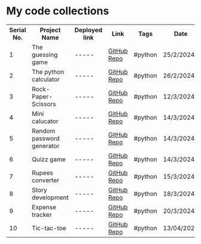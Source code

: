
<html>
 <head> 
</head>
 <body>
<h1>My code collections</h1>
<table>
  <tr>
    <th>Serial No.</th>
    <th>Project Name</th>
    <th>Deployed link</th>
    <th>Link</th>
    <th>Tags</th>
    <th>Date</th>
  </tr>
  <tr>
    <td>1</td>
    <td>The guessing game</td>
    <td>-----</td>
    <td>  <a href="https://github.com/Vignesha0408/Code-collections/blob/main/Python/guessing%20game/main.py">GitHub Repo</a>   </td>
    <td>#python</td>
    <td>25/2/2024</td>
  </tr>
  <tr>
    <td>2</td>
    <td>The python calculator</td>
    <td>-----</td>
    <td><a href="https://github.com/Vignesha0408/Code-collections/blob/main/Python/python%20calculator/main.py">GitHub Repo</a></td>
    <td>#python</td>
    <td>26/2/2024</td>
  </tr>

  <tr>
    <td>3</td>
    <td>Rock-Paper-Scissors</td>
    <td>-----</td>
    <td><a href="https://github.com/Vignesha0408/Code-collections/blob/main/Python/Rock-Paper-Scissors/main.py">GitHub Repo</a></td>
    <td>#python</td>
    <td>12/3/2024</td>
  </tr>
  <tr>
    <td>4</td>
    <td>Mini calucator</td>
    <td>-----</td>
     <td><a href="https://github.com/Vignesha0408/Code-collections/blob/main/Python/python%20calculator/Mini%20calucator/main.py">GitHub Repo</a></td>
    <td>#python</td>
    <td>14/3/2024</td>
  </tr>
<tr>
    <td>5</td>
    <td>Random password generator</td>
    <td>-----</td>
     <td><a href="https://github.com/Vignesha0408/Code-collections/blob/main/Python/Random%20Password%20generator/main.py">GitHub Repo</a></td>
    <td>#python</td>
    <td>14/3/2024</td>
  </tr>
<tr>
    <td>6</td>
    <td>Quizz game</td>
    <td>-----</td>
     <td><a href="https://github.com/Vignesha0408/Code-collections/blob/main/Python/Quizz%20game/main.py ">GitHub Repo</a></td>
    <td>#python</td>
    <td>14/3/2024</td>
  </tr>



<tr>
    <td>7</td>
    <td>Rupees converter</td>
    <td>-----</td>
     <td><a href="https://github.com/Vignesha0408/Code-collections/blob/main/Python/Rupees%20converter/main.py">GitHub Repo</a></td>
    <td>#python</td>
    <td>15/3/2024</td>
  </tr>



<tr>
    <td>8</td>
    <td>Story development</td>
    <td>-----</td>
     <td><a href="https://github.com/Vignesha0408/Code-collections/blob/main/Python/Story%20development/main.py">GitHub Repo</a></td>
    <td>#python</td>
    <td>18/3/2024</td>
  </tr>






<tr>
    <td>9</td>
    <td>Expense tracker</td>
    <td>-----</td>
     <td><a href="https://github.com/Vignesha0408/Code-collections/blob/main/Python/Expense%20tracker/main.py">GitHub Repo</a></td>
    <td>#python</td>
    <td>20/3/2024</td>
  </tr>


   



   <tr>
    <td>10</td>
    <td>Tic-tac-toe</td>
    <td>-----</td>
     <td><a href="https://github.com/Vignesha0408/Code-collections/blob/main/Python/Tic-tac-toe/main.py">GitHub Repo</a></td>
    <td>#python</td>
    <td>13/04/2024</td>
  </tr>
</table>

</body>
</html>
